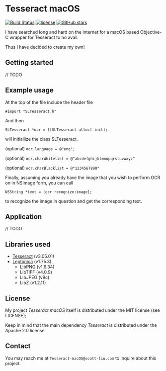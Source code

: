 # Tesseract macOS
[![Build Status](https://travis-ci.org/scott0123/Tesseract-macOS.svg?branch=master)](https://travis-ci.org/scott0123/Tesseract-macOS)
[![license](https://img.shields.io/github/license/mashape/apistatus.svg)](https://github.com/scott0123/Tesseract-macOS/blob/master/LICENSE)
[![GitHub stars](https://img.shields.io/github/stars/scott0123/Tesseract-macOS.svg?style=social&label=Stars)](https://github.com/scott0123/GravSim)


I have searched long and hard on the internet for a macOS based Objective-C wrapper for Tesseract to no avail.

Thus I have decided to create my own!

## Getting started

// TODO

## Example usage

At the top of the file include the header file

```
#import "SLTesseract.h"
```

And then

```
SLTesseract *ocr = [[SLTesseract alloc] init];
```

will initiallize the class SLTesseract. 

(optional) `ocr.language = @"eng";`

(optional) `ocr.charWhitelist = @"abcdefghijklmnopqrstuvwxyz"`

(optional) `ocr.charBlacklist = @"1234567890"`

Finally, assuming you already have the image that you wish to perform OCR on in NSImage form, you can call

```
NSString *text = [ocr recognize:image];
```

to recognize the image in question and get the corresponding text.

## Application

// TODO

## Libraries used

* [Tesseract](https://github.com/tesseract-ocr/tesseract) (v3.05.01)
* [Leptonica](http://leptonica.org/) (v1.75.3)
	* LibPNG (v1.6.34)
	* LibTIFF (v4.0.9)
	* LibJPEG (v9c)
	* LibZ (v1.2.11)

## License

My project *Tesseract macOS* itself is distributed under the MIT license (see LICENSE);

Keep in mind that the main dependency *Tesseract* is distributed under the Apache 2.0 license.

## Contact

You may reach me at `Tesseract-macOS@scott-liu.com` to inquire about this project.